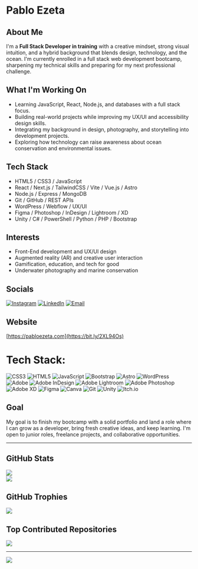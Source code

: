 # Pablo Ezeta

## About Me

I'm a **Full Stack Developer in training** with a creative mindset, strong visual intuition, and a hybrid background that blends design, technology, and the ocean. I'm currently enrolled in a full stack web development bootcamp, sharpening my technical skills and preparing for my next professional challenge.

## What I'm Working On

- Learning JavaScript, React, Node.js, and databases with a full stack focus.
- Building real-world projects while improving my UX/UI and accessibility design skills.
- Integrating my background in design, photography, and storytelling into development projects.
- Exploring how technology can raise awareness about ocean conservation and environmental issues.

## Tech Stack

- HTML5 / CSS3 / JavaScript
- React / Next.js / TailwindCSS / Vite / Vue.js / Astro
- Node.js / Express / MongoDB
- Git / GitHub / REST APIs
- WordPress / Webflow / UX/UI
- Figma / Photoshop / InDesign / Lightroom / XD
- Unity / C# / PowerShell / Python / PHP / Bootstrap

## Interests

- Front-End development and UX/UI design
- Augmented reality (AR) and creative user interaction
- Gamification, education, and tech for good
- Underwater photography and marine conservation

## Socials

[![Instagram](https://img.shields.io/badge/Instagram-%23E4405F.svg?logo=Instagram&logoColor=white)](https://instagram.com/pablo_ezwa)
[![LinkedIn](https://img.shields.io/badge/LinkedIn-%230077B5.svg?logo=linkedin&logoColor=white)](https://linkedin.com/in/pablo-ezeta)
[![Email](https://img.shields.io/badge/Email-D14836?logo=gmail&logoColor=white)](mailto:info@pabloezeta.com)

## Website

[https://pabloezeta.com](https://bit.ly/2XL94Os)

# Tech Stack:
 ![CSS3](https://img.shields.io/badge/css3-%231572B6.svg?style=for-the-badge&logo=css3&logoColor=white)
 ![HTML5](https://img.shields.io/badge/html5-%23E34F26.svg?style=for-the-badge&logo=html5&logoColor=white) 
 ![JavaScript](https://img.shields.io/badge/javascript-%23323330.svg?style=for-the-badge&logo=javascript&logoColor=%23F7DF1E) 
 ![Bootstrap](https://img.shields.io/badge/bootstrap-%238511FA.svg?style=for-the-badge&logo=bootstrap&logoColor=white) 
 ![Astro](https://img.shields.io/badge/astro-%232C2052.svg?style=for-the-badge&logo=astro&logoColor=white) 
 ![WordPress](https://img.shields.io/badge/WordPress-%23117AC9.svg?style=for-the-badge&logo=WordPress&logoColor=white)
 ![Adobe](https://img.shields.io/badge/adobe-%23FF0000.svg?style=for-the-badge&logo=adobe&logoColor=white)
 ![Adobe InDesign](https://img.shields.io/badge/Adobe%20InDesign-49021F?style=for-the-badge&logo=adobeindesign&logoColor=FF3366)
 ![Adobe Lightroom](https://img.shields.io/badge/Adobe%20Lightroom-31A8FF.svg?style=for-the-badge&logo=Adobe%20Lightroom&logoColor=white) 
 ![Adobe Photoshop](https://img.shields.io/badge/adobe%20photoshop-%2331A8FF.svg?style=for-the-badge&logo=adobe%20photoshop&logoColor=white)
 ![Adobe XD](https://img.shields.io/badge/Adobe%20XD-470137?style=for-the-badge&logo=Adobe%20XD&logoColor=#FF61F6) 
 ![Figma](https://img.shields.io/badge/figma-%23F24E1E.svg?style=for-the-badge&logo=figma&logoColor=white) 
 ![Canva](https://img.shields.io/badge/Canva-%2300C4CC.svg?style=for-the-badge&logo=Canva&logoColor=white) 
 ![Git](https://img.shields.io/badge/git-%23F05033.svg?style=for-the-badge&logo=git&logoColor=white)
 ![Unity](https://img.shields.io/badge/unity-%23000000.svg?style=for-the-badge&logo=unity&logoColor=white)
 ![Itch.io](https://img.shields.io/badge/Itch-%23FF0B34.svg?style=for-the-badge&logo=Itch.io&logoColor=white)


## Goal

My goal is to finish my bootcamp with a solid portfolio and land a role where I can grow as a developer, bring fresh creative ideas, and keep learning. I'm open to junior roles, freelance projects, and collaborative opportunities.

---

## GitHub Stats

![](https://nirzak-streak-stats.vercel.app/?user=dzulha&theme=dark&hide_border=false)  
![](https://github-readme-stats.vercel.app/api/top-langs/?username=dzulha&theme=dark&hide_border=false&layout=compact)

## GitHub Trophies

![](https://github-profile-trophy.vercel.app/?username=dzulha&theme=radical&no-frame=false&no-bg=true&margin-w=4)

## Top Contributed Repositories

![](https://github-contributor-stats.vercel.app/api?username=dzulha&limit=5&theme=dark&combine_all_yearly_contributions=true)

---

[![](https://visitcount.itsvg.in/api?id=dzulha&icon=0&color=0)](https://visitcount.itsvg.in)

<!-- Generated with ❤️ by Pablo Ezeta -->










